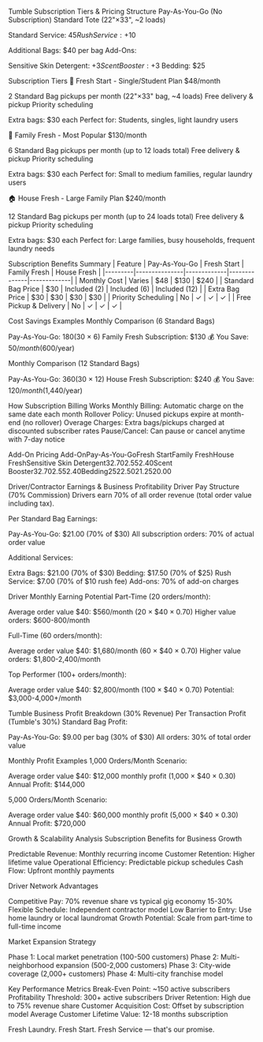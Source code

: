 Tumble Subscription Tiers & Pricing Structure
Pay-As-You-Go (No Subscription)
Standard Tote (22"×33", ~2 loads)

Standard Service: $45
Rush Service: +$10

Additional Bags: $40 per bag
Add-Ons:

Sensitive Skin Detergent: +$3
Scent Booster: +$3
Bedding: $25


Subscription Tiers
🌱 Fresh Start - Single/Student Plan
$48/month

2 Standard Bag pickups per month (22"×33" bag, ~4 loads)
Free delivery & pickup
Priority scheduling

Extra bags: $30 each
Perfect for: Students, singles, light laundry users

🏡 Family Fresh - Most Popular
$130/month

6 Standard Bag pickups per month (up to 12 loads total)
Free delivery & pickup
Priority scheduling

Extra bags: $30 each
Perfect for: Small to medium families, regular laundry users

🏠 House Fresh - Large Family Plan
$240/month

12 Standard Bag pickups per month (up to 24 loads total)
Free delivery & pickup
Priority scheduling

Extra bags: $30 each
Perfect for: Large families, busy households, frequent laundry needs

Subscription Benefits Summary
| Feature | Pay-As-You-Go | Fresh Start | Family Fresh | House Fresh |
|---------|---------------|-------------|--------------|-------------|
| Monthly Cost | Varies | $48 | $130 | $240 |
| Standard Bag Price | $30 | Included (2) | Included (6) | Included (12) |
| Extra Bag Price | $30 | $30 | $30 | $30 |
| Priority Scheduling | No | ✓ | ✓ | ✓ |
| Free Pickup & Delivery | No | ✓ | ✓ | ✓ |

Cost Savings Examples
Monthly Comparison (6 Standard Bags)

Pay-As-You-Go: $180 ($30 × 6)
Family Fresh Subscription: $130
💰 You Save: $50/month ($600/year)

Monthly Comparison (12 Standard Bags)

Pay-As-You-Go: $360 ($30 × 12)
House Fresh Subscription: $240
💰 You Save: $120/month ($1,440/year)


How Subscription Billing Works
Monthly Billing: Automatic charge on the same date each month
Rollover Policy: Unused pickups expire at month-end (no rollover)
Overage Charges: Extra bags/pickups charged at discounted subscriber rates
Pause/Cancel: Can pause or cancel anytime with 7-day notice

Add-On Pricing
Add-OnPay-As-You-GoFresh StartFamily FreshHouse FreshSensitive Skin Detergent$3$2.70$2.55$2.40Scent Booster$3$2.70$2.55$2.40Bedding$25$22.50$21.25$20.00

Driver/Contractor Earnings & Business Profitability
Driver Pay Structure (70% Commission)
Drivers earn 70% of all order revenue (total order value including tax).

Per Standard Bag Earnings:

Pay-As-You-Go: $21.00 (70% of $30)
All subscription orders: 70% of actual order value

Additional Services:

Extra Bags: $21.00 (70% of $30)
Bedding: $17.50 (70% of $25)
Rush Service: $7.00 (70% of $10 rush fee)
Add-ons: 70% of add-on charges

Driver Monthly Earning Potential
Part-Time (20 orders/month):

Average order value $40: $560/month (20 × $40 × 0.70)
Higher value orders: $600-800/month

Full-Time (60 orders/month):

Average order value $40: $1,680/month (60 × $40 × 0.70)
Higher value orders: $1,800-2,400/month

Top Performer (100+ orders/month):

Average order value $40: $2,800/month (100 × $40 × 0.70)
Potential: $3,000-4,000+/month


Tumble Business Profit Breakdown (30% Revenue)
Per Transaction Profit (Tumble's 30%)
Standard Bag Profit:

Pay-As-You-Go: $9.00 per bag (30% of $30)
All orders: 30% of total order value

Monthly Profit Examples
1,000 Orders/Month Scenario:

Average order value $40: $12,000 monthly profit (1,000 × $40 × 0.30)
Annual Profit: $144,000

5,000 Orders/Month Scenario:

Average order value $40: $60,000 monthly profit (5,000 × $40 × 0.30)
Annual Profit: $720,000


Growth & Scalability Analysis
Subscription Benefits for Business Growth

Predictable Revenue: Monthly recurring income
Customer Retention: Higher lifetime value
Operational Efficiency: Predictable pickup schedules
Cash Flow: Upfront monthly payments

Driver Network Advantages

Competitive Pay: 70% revenue share vs typical gig economy 15-30%
Flexible Schedule: Independent contractor model
Low Barrier to Entry: Use home laundry or local laundromat
Growth Potential: Scale from part-time to full-time income

Market Expansion Strategy

Phase 1: Local market penetration (100-500 customers)
Phase 2: Multi-neighborhood expansion (500-2,000 customers)
Phase 3: City-wide coverage (2,000+ customers)
Phase 4: Multi-city franchise model


Key Performance Metrics
Break-Even Point: ~150 active subscribers
Profitability Threshold: 300+ active subscribers
Driver Retention: High due to 75% revenue share
Customer Acquisition Cost: Offset by subscription model
Average Customer Lifetime Value: 12-18 months subscription

Fresh Laundry. Fresh Start. Fresh Service — that's our promise.